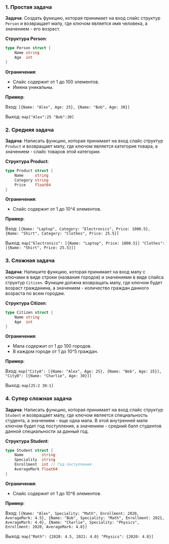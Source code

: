 ### 1. Простая задача

**Задача**: Создать функцию, которая принимает на вход слайс структур `Person` и возвращает мапу, где ключом является имя человека, а значением - его возраст.

**Структура Person**:
```go
type Person struct {
    Name string
    Age  int
}
```

**Ограничения**:
- Слайс содержит от 1 до 100 элементов.
- Имена уникальны.

**Пример**:

Вход: `[{Name: "Alex", Age: 25}, {Name: "Bob", Age: 30}]`

Выход: `map["Alex":25 "Bob":30]`


### 2. Средняя задача

**Задача**: Написать функцию, которая принимает на вход слайс структур `Product` и возвращает мапу, где ключом является категория товара, а значением - слайс товаров этой категории.

**Структура Product**:
```go
type Product struct {
    Name     string
    Category string
    Price    float64
}
```

**Ограничения**:
- Слайс содержит от 1 до 10^4 элементов.

**Пример**:

Вход: `[{Name: "Laptop", Category: "Electronics", Price: 1000.5}, {Name: "Shirt", Category: "Clothes", Price: 25.5}]`

Выход: `map["Electronics": [{Name: "Laptop", Price: 1000.5}] "Clothes": [{Name: "Shirt", Price: 25.5}]]`


### 3. Сложная задача

**Задача**: Напишите функцию, которая принимает на вход мапу с ключами в виде строки (названия городов) и значениями в виде слайса структур `Citizen`. Функция должна возвращать мапу, где ключом будет возраст гражданина, а значением - количество граждан данного возраста по всем городам.

**Структура Citizen**:
```go
type Citizen struct {
    Name string
    Age  int
}
```

**Ограничения**:
- Мапа содержит от 1 до 100 городов.
- В каждом городе от 1 до 10^5 граждан.

**Пример**:

Вход: `map["CityA": [{Name: "Alex", Age: 25}, {Name: "Bob", Age: 25}], "CityB": [{Name: "Charlie", Age: 30}]]`

Выход: `map[25:2 30:1]`


### 4. Супер сложная задача

**Задача**: Написать функцию, которая принимает на вход слайс структур `Student` и возвращает мапу, где ключом является специальность студента, а значением - еще одна мапа. В этой внутренней мапе ключом будет год поступления, а значением - средний балл студентов данной специальности за данный год.

**Структура Student**:
```go
type Student struct {
    Name        string
    Speciality  string
    Enrollment  int // Год поступления
    AverageMark float64
}
```

**Ограничения**:
- Слайс содержит от 1 до 10^6 элементов.

**Пример**:

Вход: `[{Name: "Alex", Speciality: "Math", Enrollment: 2020, AverageMark: 4.5}, {Name: "Bob", Speciality: "Math", Enrollment: 2021, AverageMark: 4.0}, {Name: "Charlie", Speciality: "Physics", Enrollment: 2020, AverageMark: 4.8}]`

Выход: `map["Math": {2020: 4.5, 2021: 4.0} "Physics": {2020: 4.8}]`
